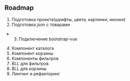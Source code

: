 ## Roadmap

1. Подготовка проекта(шрифты, цвета, картинки, иконки)
2. Подготовка json с товарами
+ 3. Подключение bootstrap-vue
4. Компонент каталога
5. Компонент корзины
6. Компоненты фильтров
7. BLL для фильтров
8. BLL для корзины
9. Линтинг и рефакторинг

